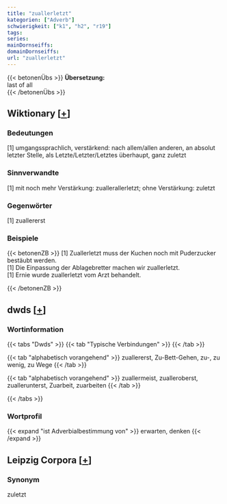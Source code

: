 ```yaml
---
title: "zuallerletzt"
kategorien: ["Adverb"]
schwierigkeit: ["k1", "h2", "r19"]
tags:
series:
mainDornseiffs:
domainDornseiffs:
url: "zuallerletzt"
---
```


{{< betonenÜbs >}}
**Übersetzung:**  
last of all  
{{< /betonenÜbs >}}

## Wiktionary [[+](https://de.wiktionary.org/wiki/zuallerletzt)]

### Bedeutungen
[1] umgangssprachlich, verstärkend: nach allem/allen anderen, an absolut letzter Stelle, als Letzte/Letzter/Letztes überhaupt, ganz zuletzt  

### Sinnverwandte
[1] mit noch mehr Verstärkung: zuallerallerletzt; ohne Verstärkung: zuletzt  

### Gegenwörter
[1] zuallererst  

### Beispiele
{{< betonenZB >}}
[1] Zuallerletzt muss der Kuchen noch mit Puderzucker bestäubt werden.  
[1] Die Einpassung der Ablagebretter machen wir zuallerletzt.  
[1] Ernie wurde zuallerletzt vom Arzt behandelt.  

{{< /betonenZB >}}


## dwds [[+](https://www.dwds.de/wb/zuallerletzt)]

### Wortinformation
{{< tabs "Dwds" >}}
{{< tab "Typische Verbindungen" >}}
{{< /tab >}}

{{< tab "alphabetisch vorangehend" >}}
zuallererst, Zu-Bett-Gehen, zu-, zu wenig, zu Wege
{{< /tab >}}

{{< tab "alphabetisch vorangehend" >}}
zuallermeist, zualleroberst, zuallerunterst, Zuarbeit, zuarbeiten
{{< /tab >}}

{{< /tabs >}}

### Wortprofil
{{< expand "ist Adverbialbestimmung von" >}} erwarten, denken {{< /expand >}}

## Leipzig Corpora [[+](https://corpora.uni-leipzig.de/en/res?word=zuallerletzt&corpusId=deu_newscrawl-public_2018)]


### Synonym
zuletzt

